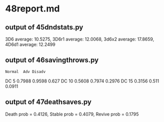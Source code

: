 # 48report.md #

## output of 45dndstats.py ##

3D6 average: 10.5275, 3D6r1 average: 12.0068, 3d6x2 average: 17.8659, 4D6d1 average: 12.2499


## output of 46savingthrows.py ##

	Normal	Adv	Disadv
DC 5	0.7988	0.9598	0.627
DC 10	0.5608	0.7974	0.2976
DC 15	0.3156	0.511	0.0911


## output of 47deathsaves.py ##

Death prob = 0.4126, Stable prob = 0.4079, Revive prob = 0.1795
